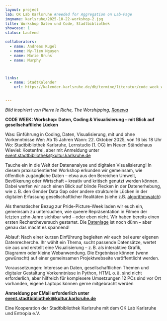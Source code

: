 ```yaml
---
layout: project
lab: OK Lab Karlsruhe #needed for Aggregation on Lab-Page
imgname: karlsruhe/2025-10-22-workshop-2.jpg
title: Workshop Daten und Code, Stadtbibliothek
showcase: 1
status: Laufend

collaborators:
  - name: Andreas Kugel
  - name: My-Tien Nguyen
  - name: Marie Bruns
  - name: Murphy



links:
  - name: StadtKalender
    url: https://kalender.karlsruhe.de/db/termine/literatur/code_week_workshop_daten_coding_visualisierung


---
```

*Bild inspiriert von Pierre le Riche, The Worshipping, [Ronewa](https://ronewa.com/exhibitions/51/works/artworks-1620-pierre-le-riche-the-worshipping-2025/)*

**CODE WEEK: Workshop: Daten, Coding & Visualisierung – mit Blick auf gesellschaftliche Lücken**

Was: Einführung in Coding, Daten, Visualisierung, mit und ohne Vorkenntnisse
Wer: Ab 15 Jahren
Wann: 22. Oktober 2025, von 16 bis 18 Uhr 
Wo: Stadtbibliothek Karlsruhe, Lernstudio (1. OG) im Neuen Ständehaus
Wieviel: Kostenfrei, aber mit Anmeldung unter event.stadtbibliothek@kultur.karlsruhe.de


Tauche ein in die Welt der Datenanalyse und digitalen Visualisierung! In diesem praxisorientierten Workshop erkunden wir gemeinsam, wie öffentlich zugängliche Daten – etwa aus den Bereichen Umwelt, Bevölkerung oder Wirtschaft – kreativ und kritisch genutzt werden können. Dabei werfen wir auch einen Blick auf blinde Flecken in der Datenerhebung, wie z. B. den Gender Data Gap oder andere strukturelle Lücken in der digitalen Erfassung gesellschaftlicher Realitäten (siehe z.B. [algorithmwatch](https://r.algorithmwatch.org/nl3/XM2ne4RZ4YJjAemM0NB0ow))

Als thematischer Bezug zur Pride-Picture-Week laden wir euch ein, gemeinsam zu untersuchen, wie queere Repräsentation in Filmen der letzten zehn Jahre sichtbar wird – oder eben nicht. Wir haben bereits einen ersten Rechercheversuch gestartet. Die [Datenlage](/projects/karlsruhe/2025-10-22-workshop-perplex.pdf) ist noch dünn – aber genau das macht es spannend!

Ablauf:
Nach einer kurzen Einführung begleiten wir euch bei eurer eigenen Datenrecherche. Ihr wählt ein Thema, sucht passende Datensätze, wertet sie aus und erstellt eine Visualisierung – z. B. als interaktive Grafik, Diagramm oder kleine Webanwendung. Die Ergebnisse können (wenn gewünscht) auf einer gemeinsamen Projektwebseite veröffentlicht werden.

Voraussetzungen:
Interesse an Daten, gesellschaftlichen Themen und digitaler Gestaltung
Vorkenntnisse in Python, HTML o. ä. sind nicht erforderlich, aber hilfreich für komplexere Umsetzungen
12 PCs sind vor Ort vorhanden, eigene Laptops können gerne mitgebracht werden

**Anmeldung per EMail erforderlich unter event.stadtbibliothek@kultur.karlsruhe.de**

Eine Kooperation der Stadtbibliothek Karlsruhe mit dem OK Lab Karlsruhe und Entropia e.V.


